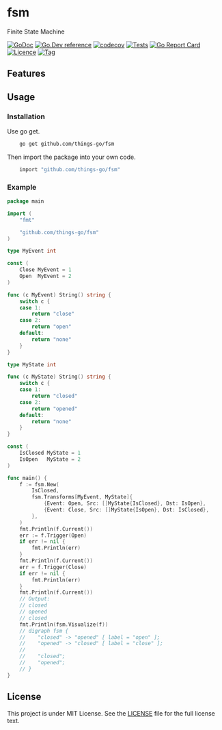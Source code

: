 # fsm

Finite State Machine 


[![GoDoc](https://godoc.org/github.com/things-go/fsm?status.svg)](https://godoc.org/github.com/things-go/fsm)
[![Go.Dev reference](https://img.shields.io/badge/go.dev-reference-blue?logo=go&logoColor=white)](https://pkg.go.dev/github.com/things-go/fsm?tab=doc)
[![codecov](https://codecov.io/gh/things-go/fsm/branch/main/graph/badge.svg)](https://codecov.io/gh/things-go/fsm)
[![Tests](https://github.com/things-go/fsm/actions/workflows/ci.yml/badge.svg)](https://github.com/things-go/fsm/actions/workflows/ci.yml)
[![Go Report Card](https://goreportcard.com/badge/github.com/things-go/fsm)](https://goreportcard.com/report/github.com/things-go/fsm)
[![Licence](https://img.shields.io/github/license/things-go/fsm)](https://raw.githubusercontent.com/things-go/fsm/main/LICENSE)
[![Tag](https://img.shields.io/github/v/tag/things-go/fsm)](https://github.com/things-go/fsm/tags)


## Features

## Usage

### Installation

Use go get.
```bash
    go get github.com/things-go/fsm
```

Then import the package into your own code.
```bash
    import "github.com/things-go/fsm"
```

### Example

[embedmd]:# (examples/generic.go go)
```go
package main

import (
	"fmt"

	"github.com/things-go/fsm"
)

type MyEvent int

const (
	Close MyEvent = 1
	Open  MyEvent = 2
)

func (c MyEvent) String() string {
	switch c {
	case 1:
		return "close"
	case 2:
		return "open"
	default:
		return "none"
	}
}

type MyState int

func (c MyState) String() string {
	switch c {
	case 1:
		return "closed"
	case 2:
		return "opened"
	default:
		return "none"
	}
}

const (
	IsClosed MyState = 1
	IsOpen   MyState = 2
)

func main() {
	f := fsm.New(
		IsClosed,
		fsm.Transforms[MyEvent, MyState]{
			{Event: Open, Src: []MyState{IsClosed}, Dst: IsOpen},
			{Event: Close, Src: []MyState{IsOpen}, Dst: IsClosed},
		},
	)
	fmt.Println(f.Current())
	err := f.Trigger(Open)
	if err != nil {
		fmt.Println(err)
	}
	fmt.Println(f.Current())
	err = f.Trigger(Close)
	if err != nil {
		fmt.Println(err)
	}
	fmt.Println(f.Current())
	// Output:
	// closed
	// opened
	// closed
	fmt.Println(fsm.Visualize(f))
	// digraph fsm {
	//    "closed" -> "opened" [ label = "open" ];
	//    "opened" -> "closed" [ label = "close" ];
	//
	//    "closed";
	//    "opened";
	// }
}
```

## License

This project is under MIT License. See the [LICENSE](LICENSE) file for the full license text.